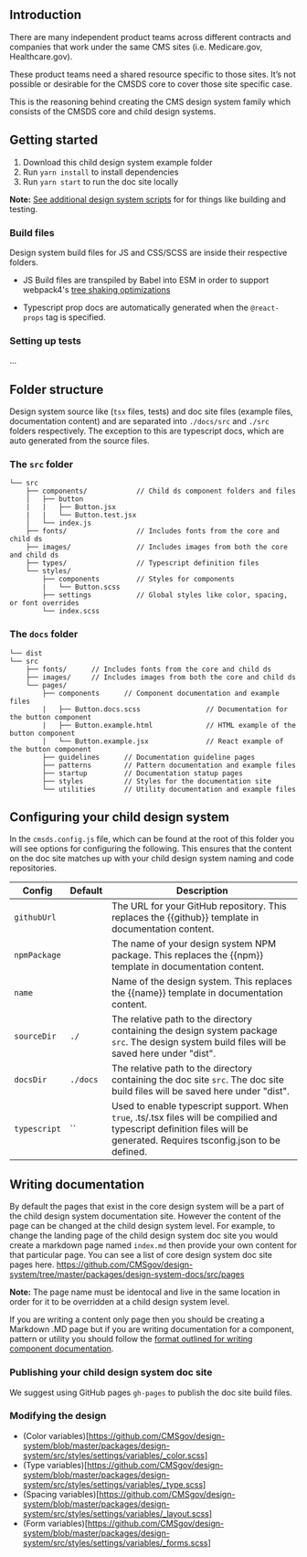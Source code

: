 ## Introduction

There are many independent product teams across different contracts and companies that work under the same CMS sites (i.e. Medicare.gov, Healthcare.gov).

These product teams need a shared resource specific to those sites. It’s not possible or desirable for the CMSDS core to cover those site specific case.

This is the reasoning behind creating the CMS design system family which consists of the CMSDS core and child design systems.

## Getting started

1. Download this child design system example folder
1. Run `yarn install` to install dependencies
1. Run `yarn start` to run the doc site locally

**Note:** [See additional design system scripts](https://github.com/CMSgov/design-system/tree/master/packages/design-system-scripts) for for things like building and testing.

### Build files

Design system build files for JS and CSS/SCSS are inside their respective folders.

- JS Build files are transpiled by Babel into ESM in order to support webpack4's [tree shaking optimizations](https://webpack.js.org/guides/tree-shaking/#clarifying-tree-shaking-and-sideeffects)

- Typescript prop docs are automatically generated when the `@react-props` tag is specified.

### Setting up tests

...

## Folder structure

Design system source like (`tsx` files, tests) and doc site files (example files, documentation content) and are separated into `./docs/src` and `./src` folders respectively. The exception to this are typescript docs, which are auto generated from the source files.

### The `src` folder

```
└── src
    ├── components/            // Child ds component folders and files
    │   ├── button
    |   |   ├── Button.jsx
    |   |   └── Button.test.jsx
    │   └── index.js
    ├── fonts/                 // Includes fonts from the core and child ds
    ├── images/                // Includes images from both the core and child ds
    ├── types/                 // Typescript definition files
    └── styles/
        ├── components         // Styles for components
        |   └── Button.scss
        ├── settings           // Global styles like color, spacing, or font overrides
        └── index.scss
```

### The `docs` folder

```
└── dist
└── src
    ├── fonts/      // Includes fonts from the core and child ds
    ├── images/     // Includes images from both the core and child ds
    └── pages/
        ├── components      // Component documentation and example files
        |   ├── Button.docs.scss                // Documentation for the button component
        |   ├── Button.example.html             // HTML example of the button component
        |   └── Button.example.jsx              // React example of the button component
        ├── guidelines      // Documentation guideline pages
        ├── patterns        // Pattern documentation and example files
        ├── startup         // Documentation statup pages
        ├── styles          // Styles for the documentation site
        └── utilities       // Utility documentation and example files
```

## Configuring your child design system

In the `cmsds.config.js` file, which can be found at the root of this folder you will see options for configuring the following.
This ensures that the content on the doc site matches up with your child design system naming and code repositories.

| Config       | Default                                                                                                                                                                        | Description                                                                                                                                   |
| ------------ | ------------------------------------------------------------------------------------------------------------------------------------------------------------------------------ | --------------------------------------------------------------------------------------------------------------------------------------------- |
| `githubUrl`  |                                                                                                                                                                                | The URL for your GitHub repository. This replaces the {{github}} template in documentation content.                                           |
| `npmPackage` |                                                                                                                                                                                | The name of your design system NPM package. This replaces the {{npm}} template in documentation content.                                      |
| `name`       |                                                                                                                                                                                | Name of the design system. This replaces the {{name}} template in documentation content.                                                      |
| `sourceDir`  | `./`                                                                                                                                                                           | The relative path to the directory containing the design system package `src`. The design system build files will be saved here under "dist". |
| `docsDir`    | `./docs`                                                                                                                                                                       | The relative path to the directory containing the doc site `src`. The doc site build files will be saved here under "dist".                   |
| `typescript` | `` | Used to enable typescript support. When `true`, .ts/.tsx files will be compilied and typescript definition files will be generated. Requires tsconfig.json to be defined. |

## Writing documentation

By default the pages that exist in the core design system will be a part of the child design system documentation site.
However the content of the page can be changed at the child design system level. For example, to change the landing page of the child design system doc site you would create a markdown page named `index.md` then provide your own content for that particular page. You can see a list of core design system doc site pages here. https://github.com/CMSgov/design-system/tree/master/packages/design-system-docs/src/pages

**Note:** The page name must be identocal and live in the same location in order for it to be overridden at a child design system level.

If you are writing a content only page then you should be creating a Markdown .MD page but if you are writing documentation for a component, pattern or utility you should follow the [format outlined for writing component documentation](https://github.com/CMSgov/design-system/blob/master/guides/WRITING-DOCUMENTATION.md).

### Publishing your child design system doc site

We suggest using GitHub pages `gh-pages` to publish the doc site build files.

### Modifying the design

- (Color variables)[https://github.com/CMSgov/design-system/blob/master/packages/design-system/src/styles/settings/variables/_color.scss]
- (Type variables)[https://github.com/CMSgov/design-system/blob/master/packages/design-system/src/styles/settings/variables/_type.scss]
- (Spacing variables)[https://github.com/CMSgov/design-system/blob/master/packages/design-system/src/styles/settings/variables/_layout.scss]
- (Form variables)[https://github.com/CMSgov/design-system/blob/master/packages/design-system/src/styles/settings/variables/_forms.scss]
